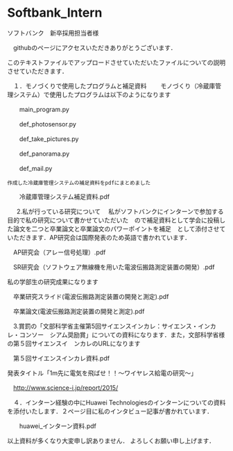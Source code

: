 # Softbank_Intern
ソフトバンク　新卒採用担当者様

　githubのページにアクセスいただきありがとうございます．
 
 このテキストファイルでアップロードさせていただいたファイルについての説明させていただきます．

　１．モノづくりで使用したプログラムと補足資料
　　モノづくり（冷蔵庫管理システム）で使用したプログラムは以下のようになります
  
　　main_program.py
  
　　def_photosensor.py
  
　　def_take_pictures.py
  
　　def_panorama.py
  
　　def_mail.py
  
    作成した冷蔵庫管理システムの補足資料をpdfにまとめました
    
　　冷蔵庫管理システム補足資料.pdf
  
  
　2.私が行っている研究について
　私がソフトバンクにインターンで参加する目的で私の研究について書かせていただいた　ので補足資料として学会に投稿した論文を二つと卒業論文と卒業論文のパワーポイントを補足　として添付させていただきます．AP研究会は国際発表のため英語で書かれています．
 
　AP研究会（アレー信号処理）.pdf 
 
　SR研究会（ソフトウェア無線機を用いた電波伝搬路測定装置の開発）.pdf
 
私の学部生の研究成果になります

　卒業研究スライド(電波伝搬路測定装置の開発と測定).pdf
 
　卒業論文(電波伝搬路測定装置の開発と測定).pdf


　3.賞罰の「文部科学省主催第5回サイエンスインカレ：サイエンス・インカレ・コンソー　シアム奨励賞」についての資料になります．また，文部科学省様の第５回サイエンスイ　ンカレのURLになります

　第５回サイエンスインカレ資料.pdf
 
  発表タイトル「1m先に電気を飛ばせ！！～ワイヤレス給電の研究～」
  
　http://www.science-i.jp/report/2015/


　４．インターン経験の中にHuawei Technologiesのインターンについての資料を添付いたします．２ページ目に私のインタビュー記事が書かれています．
 
　　huawei_インターン資料.pdf



以上資料が多くなり大変申し訳ありません．
よろしくお願い申し上げます．
